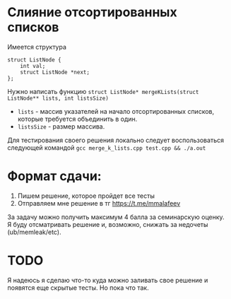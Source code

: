 # Слияние отсортированных списков
Имеется структура
```
struct ListNode {
    int val;
    struct ListNode *next;
};
```
Нужно написать функцию `struct ListNode* mergeKLists(struct ListNode** lists, int listsSize)`
* `lists` - массив указателей на начало отсортированных списков, которые требуется объединить в один.
* `listsSize` - размер массива.

Для тестирования своего решения локально следует воспользоваться следующей командой `gcc merge_k_lists.cpp test.cpp && ./a.out`
# Формат сдачи:
1) Пишем решение, которое пройдет все тесты
2) Отправляем мне решение в тг https://t.me/mmalafeev

За задачу можно получить максимум 4 балла за семинарскую оценку. Я буду отсматривать решение и, возможно, снижать за недочеты (ub/memleak/etc).


# TODO
Я надеюсь я сделаю что-то куда можно заливать свое решение и появятся еще скрытые тесты. Но пока что так.

